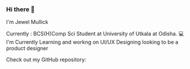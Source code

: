 ### Hi there 👋

I'm Jewel Mullick

Currently : BCS(H)Comp Sci Student at University of Utkala at Odisha.
💻 I'm Currently Learning and workng on UI/UX Designing looking to be a product designer

Check out my GitHub repository:
<!--
**jewelmullick/jewelmullick** is a ✨ _special_ ✨ repository because its `README.md` (this file) appears on your GitHub profile.

Here are some ideas to get you started:

- 🔭 I’m currently working on ...
- 🌱 I’m currently learning ...
- 👯 I’m looking to collaborate on ...
- 🤔 I’m looking for help with ...
- 💬 Ask me about ...
- 📫 How to reach me: ...
- 😄 Pronouns: ...
- ⚡ Fun fact: ...
-->
